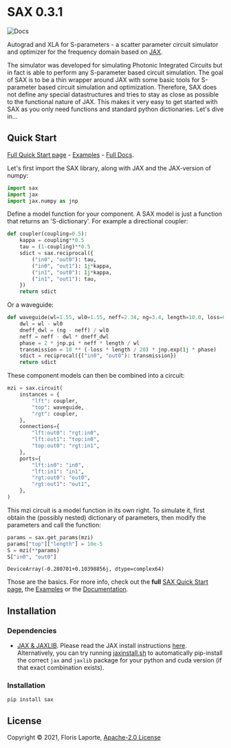 # SAX 0.3.1

![Docs](https://readthedocs.org/projects/sax/badge/?version=latest)

Autograd and XLA for S-parameters - a scatter parameter circuit simulator and
optimizer for the frequency domain based on [JAX](https://github.com/google/jax).

The simulator was developed for simulating Photonic Integrated Circuits but in fact is
able to perform any S-parameter based circuit simulation. The goal of SAX is to be a
thin wrapper around JAX with some basic tools for S-parameter based circuit simulation
and optimization. Therefore, SAX does not define any special datastructures and tries to
stay as close as possible to the functional nature of JAX. This makes it very easy to
get started with SAX as you only need functions and standard python dictionaries. Let's
dive in...

## Quick Start

[Full Quick Start page](https://sax.readthedocs.io/en/latest/examples/01_quick_start.html) -
[Examples](https://sax.readthedocs.io/en/latest/examples.html) -
[Full Docs](https://sax.readthedocs.io/en/latest/index.html).

Let's first import the SAX library, along with JAX and the JAX-version of numpy:

```python
import sax
import jax
import jax.numpy as jnp
```

Define a model function for your component. A SAX model is just a function that returns
an 'S-dictionary'. For example a directional coupler:

```python
def coupler(coupling=0.5):
    kappa = coupling**0.5
    tau = (1-coupling)**0.5
    sdict = sax.reciprocal({
        ("in0", "out0"): tau,
        ("in0", "out1"): 1j*kappa,
        ("in1", "out0"): 1j*kappa,
        ("in1", "out1"): tau,
    })
    return sdict
```

Or a waveguide:

```python
def waveguide(wl=1.55, wl0=1.55, neff=2.34, ng=3.4, length=10.0, loss=0.0):
    dwl = wl - wl0
    dneff_dwl = (ng - neff) / wl0
    neff = neff - dwl * dneff_dwl
    phase = 2 * jnp.pi * neff * length / wl
    transmission = 10 ** (-loss * length / 20) * jnp.exp(1j * phase)
    sdict = reciprocal({("in0", "out0"): transmission})
    return sdict
```

These component models can then be combined into a circuit:

```python
mzi = sax.circuit(
    instances = {
        "lft": coupler,
        "top": waveguide,
        "rgt": coupler,
    },
    connections={
        "lft:out0": "rgt:in0",
        "lft:out1": "top:in0",
        "top:out0": "rgt:in1",
    },
    ports={
        "lft:in0": "in0",
        "lft:in1": "in1",
        "rgt:out0": "out0",
        "rgt:out1": "out1",
    },
)
```

This mzi circuit is a model function in its own right. To simulate it, first obtain the
(possibly nested) dictionary of parameters, then modify the parameters and call the
function:

```python
params = sax.get_params(mzi)
params["top"]["length"] = 10e-5
S = mzi(**params)
S["in0", "out0"]
```

```
DeviceArray(-0.280701+0.10398856j, dtype=complex64)
```

Those are the basics. For more info, check out the **full**
[SAX Quick Start page](https://sax.readthedocs.io/en/latest/examples/01_quick_start.html),
the [Examples](https://sax.readthedocs.io/en/latest/examples.html)
or the
[Documentation](https://sax.readthedocs.io/en/latest/index.html).

## Installation

### Dependencies

- [JAX & JAXLIB](https://github.com/google/jax). Please read the JAX install
  instructions [here](https://github.com/google/jax/#installation). Alternatively, you can
  try running [jaxinstall.sh](jaxinstall.sh) to automatically pip-install the correct
  `jax` and `jaxlib` package for your python and cuda version (if that exact combination
  exists).

### Installation

```
pip install sax
```

## License

Copyright © 2021, Floris Laporte, [Apache-2.0 License](LICENSE)
